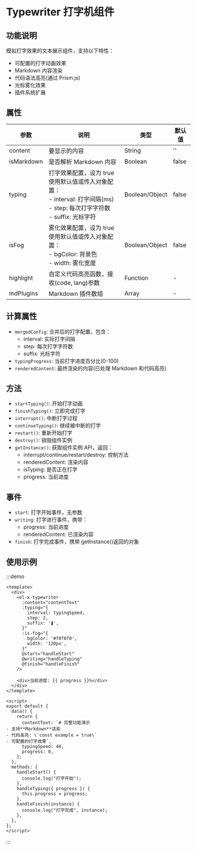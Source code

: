 # Typewriter 打字机组件

## 功能说明

模拟打字效果的文本展示组件，支持以下特性：

- 可配置的打字动画效果
- Markdown 内容渲染
- 代码语法高亮(通过 Prism.js)
- 光标雾化效果
- 插件系统扩展

## 属性

| 参数       | 说明                                                                                                                           | 类型           | 默认值 |
| ---------- | ------------------------------------------------------------------------------------------------------------------------------ | -------------- | ------ |
| content    | 要显示的内容                                                                                                                   | String         | ''     |
| isMarkdown | 是否解析 Markdown 内容                                                                                                         | Boolean        | false  |
| typing     | 打字效果配置，设为 true 使用默认值或传入对象配置：<br>- interval: 打字间隔(ms)<br>- step: 每次打字字符数<br>- suffix: 光标字符 | Boolean/Object | false  |
| isFog      | 雾化效果配置，设为 true 使用默认值或传入对象配置：<br>- bgColor: 背景色<br>- width: 雾化宽度                                   | Boolean/Object | false  |
| highlight  | 自定义代码高亮函数，接收(code, lang)参数                                                                                       | Function       | -      |
| mdPlugins  | Markdown 插件数组                                                                                                              | Array          | -      |

## 计算属性

- `mergedConfig`: 合并后的打字配置，包含：
  - interval: 实际打字间隔
  - step: 每次打字字符数
  - suffix: 光标字符
- `typingProgress`: 当前打字进度百分比(0-100)
- `renderedContent`: 最终渲染的内容(已处理 Markdown 和代码高亮)

## 方法

- `startTyping()`: 开始打字动画
- `finishTyping()`: 立即完成打字
- `interrupt()`: 中断打字过程
- `continueTyping()`: 继续被中断的打字
- `restart()`: 重新开始打字
- `destroy()`: 销毁组件实例
- `getInstance()`: 获取组件实例 API，返回：
  - interrupt/continue/restart/destroy: 控制方法
  - renderedContent: 渲染内容
  - isTyping: 是否正在打字
  - progress: 当前进度

## 事件

- `start`: 打字开始事件，无参数
- `writing`: 打字进行事件，携带：
  - progress: 当前进度
  - renderedContent: 已渲染内容
- `finish`: 打字完成事件，携带 getInstance()返回的对象

## 使用示例

:::demo

```vue
<template>
  <div>
    <el-x-typewriter
      :content="contentText"
      :typing="{
        interval: typingSpeed,
        step: 2,
        suffix: '❚',
      }"
      :is-fog="{
        bgColor: '#f0f0f0',
        width: '120px',
      }"
      @start="handleStart"
      @writing="handleTyping"
      @finish="handleFinish"
    />

    <div>当前进度: {{ progress }}%</div>
  </div>
</template>

<script>
export default {
  data() {
    return {
      contentText: `# 完整功能演示
- 支持**Markdown**渲染
- 代码高亮: \`const example = true\`
- 可配置的打字效果`,
      typingSpeed: 40,
      progress: 0,
    };
  },
  methods: {
    handleStart() {
      console.log("打字开始");
    },
    handleTyping({ progress }) {
      this.progress = progress;
    },
    handleFinish(instance) {
      console.log("打字完成", instance);
    },
  },
};
</script>
```

:::
